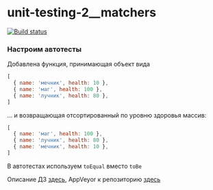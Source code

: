 # unit-testing-2__matchers

[![Build status](https://ci.appveyor.com/api/projects/status/5hnip0khbtrnnura?svg=true)](https://ci.appveyor.com/project/KoensBerg/unit-testing-2-matchers)

### Настроим автотесты

Добавлена функция, принимающая объект вида
```javascript
[
  { name: 'мечник', health: 10 },
  { name: 'маг', health: 100 },
  { name: 'лучник', health: 80 },
]
```
... и возвращающая отсортированный по уровню здоровья массив:
```javascript
[
  { name: 'маг', health: 100 },
  { name: 'лучник', health: 80 },
  { name: 'мечник', health: 10 },
]
```

В автотестах используем `toEqual` вместо `toBe`

Описание ДЗ [здесь](https://github.com/KoensBerg/ajs-homeworks/tree/ajs8/test-ci),
AppVeyor к репозиторию [здесь](https://ci.appveyor.com/project/KoensBerg/unit-testing-2-matchers)
